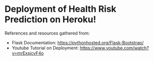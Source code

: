 # Deployment of Health Risk Prediction on Heroku! 

References and resources gathered from:

* Flask Documentation: 	https://pythonhosted.org/Flask-Bootstrap/
* Youtube Tutorial on Deployment: https://www.youtube.com/watch?v=mrExsjcvF4o

